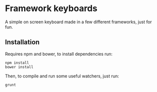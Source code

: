 # Framework keyboards

A simple on screen keyboard made in a few different frameworks, just for fun.

## Installation

Requires npm and bower, to install dependencies run:

```
npm install
bower install
```

Then, to compile and run some useful watchers, just run:

```
grunt
```
